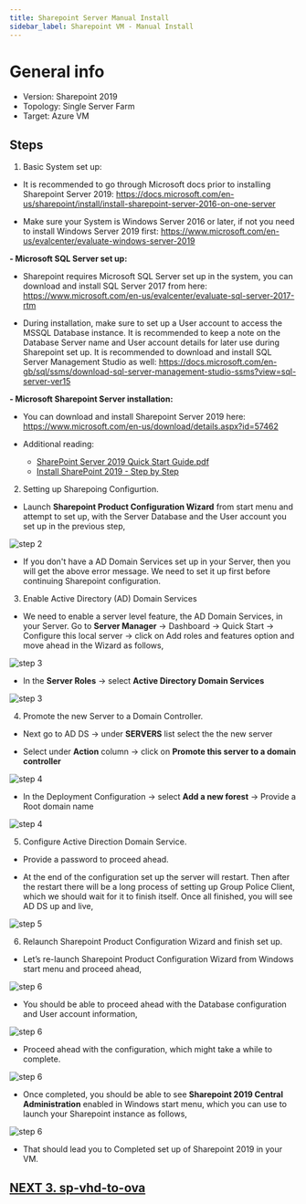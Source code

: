 ```yaml
---
title: Sharepoint Server Manual Install
sidebar_label: Sharepoint VM - Manual Install
---
```


# General info
- Version: Sharepoint 2019
- Topology: Single Server Farm
- Target: Azure VM

## Steps

1. Basic System set up:

- It is recommended to go through Microsoft docs prior to installing Sharepoint Server 2019: https://docs.microsoft.com/en-us/sharepoint/install/install-sharepoint-server-2016-on-one-server

- Make sure your System is Windows Server 2016 or later, if not you need to  install Windows Server 2019 first: https://www.microsoft.com/en-us/evalcenter/evaluate-windows-server-2019

**- Microsoft SQL Server set up:**

  - Sharepoint requires Microsoft SQL Server set up in the system, you can download and install SQL Server 2017 from here: https://www.microsoft.com/en-us/evalcenter/evaluate-sql-server-2017-rtm

  - During installation, make sure to set up a User account to access the MSSQL Database instance. It is recommended to keep a note on the Database Server name and User account details for later use during Sharepoint set up. It is recommended to download and install SQL Server Management Studio as well: https://docs.microsoft.com/en-gb/sql/ssms/download-sql-server-management-studio-ssms?view=sql-server-ver15

**- Microsoft Sharepoint Server installation:**

  - You can download and install Sharepoint Server 2019 here: https://www.microsoft.com/en-us/download/details.aspx?id=57462

  - Additional reading:

    - [SharePoint Server 2019 Quick Start Guide.pdf](https://spdocs.blob.core.windows.net/preview/SharePoint%20Server%202019%20Quick%20Start%20Guide.pdf)
    - [Install SharePoint 2019 - Step by Step](https://andreasglaser.com/blog/install-sharepoint-2019)

2. Setting up Sharepoing Configurtion.

- Launch **Sharepoint Product Configuration Wizard** from start menu and attempt to set up, with the Server Database and the User account you set up in the previous step,

![step 2](../../../../../static/img/docs/websites/sharepoint/server/manual-install-1.png)

- If you don't have a AD Domain Services set up in your Server, then you will get the above error message. We need to set it up first before continuing Sharepoint configuration.

3. Enable Active Directory (AD) Domain Services

- We need to enable a server level feature, the AD Domain Services, in your Server. Go to **Server Manager** → Dashboard → Quick Start → Configure this local server → click on Add roles and features option and move ahead in the Wizard as follows,

![step 3](../../../../../static/img/docs/websites/sharepoint/server/manual-install-2.png)

- In the **Server Roles** → select **Active Directory Domain Services**

![step 3](../../../../../static/img/docs/websites/sharepoint/server/manual-install-3.png)

4. Promote the new Server to a Domain Controller.

- Next go to AD DS → under **SERVERS** list select the the new server

- Select under **Action** column → click on **Promote this server to a domain controller** 

![step 4](../../../../../static/img/docs/websites/sharepoint/server/manual-install-4.png)

- In the Deployment Configuration → select **Add a new forest** → Provide a Root domain name 

![step 4](../../../../../static/img/docs/websites/sharepoint/server/manual-install-5.png)

5. Configure Active Direction Domain Service.

- Provide a password to proceed ahead.

- At the end of the configuration set up the server will restart. Then after the restart there will be a long process of setting up Group Police Client, which we should wait for it to finish itself. Once all finished, you will see AD DS up and live,

![step 5](../../../../../static/img/docs/websites/sharepoint/server/manual-install-6.png)

6. Relaunch Sharepoint Product Configuration Wizard and finish set up.

- Let’s re-launch Sharepoint Product Configuration Wizard from Windows start menu and proceed ahead,

![step 6](../../../../../static/img/docs/websites/sharepoint/server/manual-install-7.png)

- You should be able to proceed ahead with the Database configuration and User account information,

![step 6](../../../../../static/img/docs/websites/sharepoint/server/manual-install-8.png)

- Proceed ahead with the configuration, which might take a while to complete.

![step 6](../../../../../static/img/docs/websites/sharepoint/server/manual-install-9.png)

- Once completed, you should be able to see **Sharepoint 2019 Central Administration** enabled in Windows start menu, which you can use to launch your Sharepoint instance as follows,

![step 6](../../../../../static/img/docs/websites/sharepoint/server/manual-install-10.png)

- That should lead you to Completed set up of Sharepoint 2019 in your VM.

## [NEXT 3. sp-vhd-to-ova](https://github.com/k8-proxy/k8-proxy-documentation/blob/master/docs/websites/sharepoint/server/server-setup/3.%20sp-vhd-to-ova.md)
